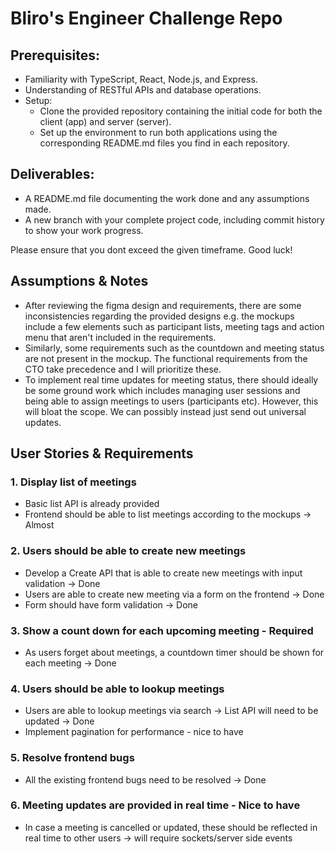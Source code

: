 # Bliro's Engineer Challenge Repo

## Prerequisites:
- Familiarity with TypeScript, React, Node.js, and Express.
- Understanding of RESTful APIs and database operations.
- Setup:
  - Clone the provided repository containing the initial code for both the client (app) and server (server). 
  - Set up the environment to run both applications using the corresponding README.md files you find in each repository.

## Deliverables:

- A README.md file documenting the work done and any assumptions made.
- A new branch with your complete project code, including commit history to show your work progress.

Please ensure that you dont exceed the given timeframe. Good luck!

## Assumptions & Notes
- After reviewing the figma design and requirements, there are some inconsistencies regarding the provided designs e.g. the mockups include a few elements such as participant lists, meeting tags and action menu that aren't included in the requirements. 
- Similarly, some requirements such as the countdown and meeting status are not present in the mockup. The functional requirements from the CTO take precedence and I will prioritize these. 
- To implement real time updates for meeting status, there should ideally be some ground work which includes managing user sessions and being able to assign meetings to users (participants etc). However, this will bloat the scope. We can possibly instead just send out universal updates.

## User Stories & Requirements

### 1. Display list of meetings
- Basic list API is already provided
- Frontend should be able to list meetings according to the mockups -> Almost

### 2. Users should be able to create new meetings
- Develop a Create API that is able to create new meetings with input validation -> Done
- Users are able to create new meeting via a form on the frontend -> Done
- Form should have form validation -> Done

### 3. Show a count down for each upcoming meeting - Required
- As users forget about meetings, a countdown timer should be shown for each meeting -> Done

### 4. Users should be able to lookup meetings
- Users are able to lookup meetings via search -> List API will need to be updated -> Done
- Implement pagination for performance - nice to have

### 5. Resolve frontend bugs
- All the existing frontend bugs need to be resolved -> Done

### 6. Meeting updates are provided in real time - Nice to have
- In case a meeting is cancelled or updated, these should be reflected in real time to other users -> will require sockets/server side events
